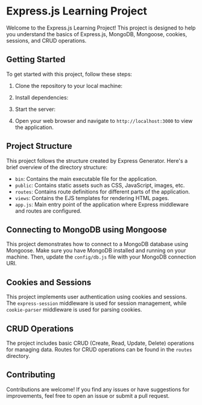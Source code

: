 # Express.js Learning Project

Welcome to the Express.js Learning Project! This project is designed to help you understand the basics of Express.js, MongoDB, Mongoose, cookies, sessions, and CRUD operations.

## Getting Started

To get started with this project, follow these steps:

1. Clone the repository to your local machine:


2. Install dependencies:


3. Start the server:


4. Open your web browser and navigate to `http://localhost:3000` to view the application.

## Project Structure

This project follows the structure created by Express Generator. Here's a brief overview of the directory structure:

- `bin`: Contains the main executable file for the application.
- `public`: Contains static assets such as CSS, JavaScript, images, etc.
- `routes`: Contains route definitions for different parts of the application.
- `views`: Contains the EJS templates for rendering HTML pages.
- `app.js`: Main entry point of the application where Express middleware and routes are configured.

## Connecting to MongoDB using Mongoose

This project demonstrates how to connect to a MongoDB database using Mongoose. Make sure you have MongoDB installed and running on your machine. Then, update the `config/db.js` file with your MongoDB connection URI.

## Cookies and Sessions

This project implements user authentication using cookies and sessions. The `express-session` middleware is used for session management, while `cookie-parser` middleware is used for parsing cookies.

## CRUD Operations

The project includes basic CRUD (Create, Read, Update, Delete) operations for managing data. Routes for CRUD operations can be found in the `routes` directory.

## Contributing

Contributions are welcome! If you find any issues or have suggestions for improvements, feel free to open an issue or submit a pull request.

